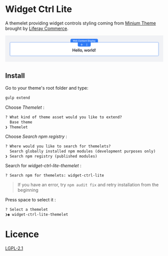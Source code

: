 # Widget Ctrl Lite

A themelet providing widget controls styling coming from [Minium Theme](https://github.com/liferay/com-liferay-commerce/blob/7.1.x/commerce-theme-minium/commerce-theme-minium/static-version/src/styles/overrides/_portlet.scss) brought by [Liferay Commerce](https://dev.liferay.com/en/web/commerce/documentation).

![Demo](doc/preview.png)

## Install

Go to your theme's root folder and type:
```bash
gulp extend
```
Choose _Themelet_ :
```
? What kind of theme asset would you like to extend? 
  Base theme 
❯ Themelet 
```
Choose _Search npm registry_ :
```
? Where would you like to search for themelets? 
  Search globally installed npm modules (development purposes only) 
❯ Search npm registry (published modules) 
```
Search for _widget-ctrl-lite-themelet_ :
```
? Search npm for themelets: widget-ctrl-lite
```
> If you have an error, try `npm audit fix` and retry installation from the beginning 

Press space to select it :
```
? Select a themelet 
❯◉ widget-ctrl-lite-themelet
```

# Licence

[LGPL-2.1](LICENCE)
